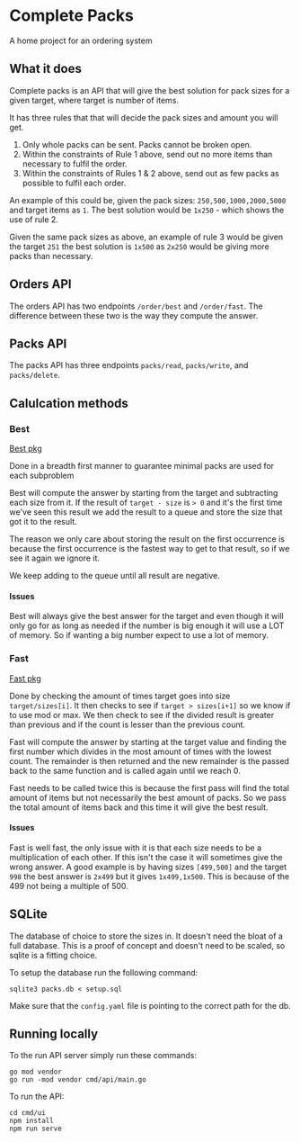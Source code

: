 # Complete Packs
A home project for an ordering system

## What it does
Complete packs is an API that will give the best solution for pack sizes for a given target, where target is number of items.

It has three rules that that will decide the pack sizes and amount you will get.

1. Only whole packs can be sent. Packs cannot be broken open.
2. Within the constraints of Rule 1 above, send out no more items than necessary to fulfil the
order.
3. Within the constraints of Rules 1 & 2 above, send out as few packs as possible to fulfil each
order.

An example of this could be, given the pack sizes: `250,500,1000,2000,5000` and target items as `1`. The best solution would be `1x250` - which shows the use of rule 2.

Given the same pack sizes as above, an example of rule 3 would be given the target `251` the best solution is `1x500` as `2x250` would be giving more packs than necessary.


## Orders API 
The orders API has two endpoints `/order/best` and `/order/fast`. The difference between these two is the way they compute the answer. 

## Packs API
The packs API has three endpoints `packs/read`, `packs/write`, and `packs/delete`.

## Calulcation methods

### Best
[Best pkg](pkg/order/best)

Done in a breadth first manner to guarantee minimal packs are used for each subproblem

Best will compute the answer by starting from the target and subtracting each size from it. If the result of `target - size` is `> 0` and it's the first time we've seen this result we add the result to a queue and store the size that got it to the result. 

The reason we only care about storing the result on the first occurrence is because the first occurrence is the fastest way to get to that result, so if we see it again we ignore it.

We keep adding to the queue until all result are negative.

#### Issues
Best will always give the best answer for the target and even though it will only go for as long as needed if the number is big enough it will use a LOT of memory. So if wanting a big number expect to use a lot of memory.

### Fast
[Fast pkg](pkg/order/fast)

Done by checking the amount of times target goes into size `target/sizes[i]`. It then checks to see if `target > sizes[i+1]` so we know if to use mod or max. We then check to see if the divided result is greater than previous and if the count is lesser than the previous count.   

Fast will compute the answer by starting at the target value and finding the first number which divides in the most amount of times with the lowest count. The remainder is then returned and the new remainder is the passed back to the same function and is called again until we reach 0. 

Fast needs to be called twice this is because the first pass will find the total amount of items but not necessarily the best amount of packs. So we pass the total amount of items back and this time it will give the best result.

#### Issues
Fast is well fast, the only issue with it is that each size needs to be a multiplication of each other. If this isn't the case it will sometimes give the wrong answer. A good example is by having sizes `[499,500]` and the target `998` the best answer is `2x499` but it gives `1x499,1x500`. This is because of the 499 not being a multiple of 500.

## SQLite
The database of choice to store the sizes in. It doesn't need the bloat of a full database. This is a proof of concept and doesn't need to be scaled, so sqlite is a fitting choice.

To setup the database run the following command:
```
sqlite3 packs.db < setup.sql 
```
 
Make sure that the `config.yaml` file is pointing to the correct path for the db.

## Running locally
To the run API server simply run these commands: 

```
go mod vendor
go run -mod vendor cmd/api/main.go
``` 

To run the API:
```
cd cmd/ui
npm install
npm run serve
```